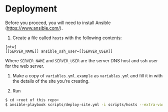 # Deployment
Before you proceed, you will need to install Ansible (https://www.ansible.com/).

1. Create a file called `hosts` with the following contents:
```
[otw]
[[SERVER_NAME]] ansible_ssh_user=[[SERVER_USER]]
```
Where `SERVER_NAME` and `SERVER_USER` are the server DNS host and ssh user for the web server. 

1. Make a copy of `variables.yml.example` as `variables.yml` and fill it in with the details 
of the site you're creating.

1. Run 
```bash
$ cd <root of this repo>
$ ansible-playbook scripts/deploy-site.yml -i scripts/hosts --extra-vars "@scripts/variables.yml"
```
